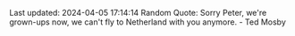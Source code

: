 Last updated: 2024-04-05 17:14:14
Random Quote: Sorry Peter, we're grown-ups now, we can't fly to Netherland with you anymore. - Ted Mosby